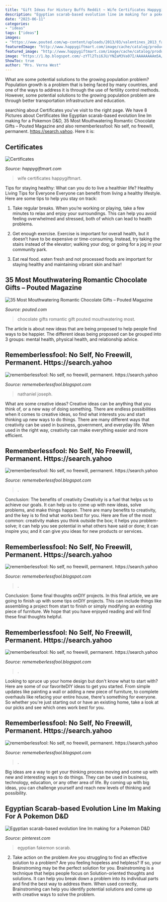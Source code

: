 ```yaml
---
title: "Gift Ideas For History Buffs Reddit ~ Wife Certificates Happygiftmart"
description: "Egyptian scarab-based evolution line im making for a pokemon d&amp;d"
date: "2023-06-11"
categories:
- "ideas"
tags: ["ideas"]
images:
- "https://www.pouted.com/wp-content/uploads/2013/03/valentines_2013_fabric_heart_gift_box_medium.jpg?x45357"
featuredImage: "http://www.happygiftmart.com/image/cache/catalog/product-1089/Wife_1-600x315.jpg"
featured_image: "http://www.happygiftmart.com/image/cache/catalog/product-1089/Wife_1-600x315.jpg"
image: "https://1.bp.blogspot.com/-zYTl2Tsi6JU/YNZaM3Va07I/AAAAAAAAm5A/3qL_DhPuMXM33jSd9L1W8wNuDbdkKYIygCLcBGAsYHQ/s1920/Untitled.png21.png"
ShowToc: true
author: "Mrs. Verna West"
---
```



What are some potential solutions to the growing population problem?
Population growth is a problem that is being faced by many countries, and one of the ways to address it is through the use of fertility control methods. However, some potential solutions to the growing population problem are through better transportation infrastructure and education.

	

		
searching about Certificates you've visit to the right page. We have 8 Pictures about Certificates like Egyptian scarab-based evolution line Im making for a Pokemon D&amp;D, 35 Most Mouthwatering Romantic Chocolate Gifts – Pouted Magazine and also rememberlessfool: No self, no freewill, permanent. https://search.yahoo. Here it is:
		
    
## Certificates

<img loading=lazy src="http://www.happygiftmart.com/image/cache/catalog/product-1089/Wife_1-600x315.jpg" onerror="this.onerror=null;this.src='https://tse1.mm.bing.net/th?id=OIP.c1MWE172gNwvxDjG48p-VAHaD4&amp;pid=15.1';" alt="Certificates">

_Source: happygiftmart.com_

>wife certificates happygiftmart. 

	

Tips for staying healthy: What can you do to live a healthier life?
Healthy Living Tips for Everyone
Everyone can benefit from living a healthy lifestyle. Here are some tips to help you stay on track:

1. Take regular breaks. When you’re working or playing, take a few minutes to relax and enjoy your surroundings. This can help you avoid feeling overwhelmed and stressed, both of which can lead to health problems.

2. Get enough exercise. Exercise is important for overall health, but it doesn’t have to be expensive or time-consuming. Instead, try taking the stairs instead of the elevator; walking your dog; or going for a jog in your community park.

3. Eat real food. eaten fresh and not processed foods are important for staying healthy and maintaining vibrant skin and hair!

    
## 35 Most Mouthwatering Romantic Chocolate Gifts – Pouted Magazine

<img loading=lazy src="https://www.pouted.com/wp-content/uploads/2013/03/valentines_2013_fabric_heart_gift_box_medium.jpg?x45357" onerror="this.onerror=null;this.src='https://tse3.mm.bing.net/th?id=OIP.7gorhrnummibjbHXzW1KmwHaHa&amp;pid=15.1';" alt="35 Most Mouthwatering Romantic Chocolate Gifts – Pouted Magazine">

_Source: pouted.com_

>chocolate gifts romantic gift pouted mouthwatering most. 

	

The article is about new ideas that are being proposed to help people find ways to be happier. The different ideas being proposed can be grouped into 3 groups: mental health, physical health, and relationship advice.

    
## Rememberlessfool: No Self, No Freewill, Permanent. Https://search.yahoo

<img loading=lazy src="https://1.bp.blogspot.com/-l8USXr-PpB4/Xj4B4r00PuI/AAAAAAAAceE/tC4-ZfQU-EQu8MmQuZAP--pwI7pzCkF8gCLcBGAsYHQ/s1600/Untitled368.png" onerror="this.onerror=null;this.src='https://tse3.mm.bing.net/th?id=OIP.B1126R7Y4ly_PqSk_z7m0wHaEK&amp;pid=15.1';" alt="rememberlessfool: No self, no freewill, permanent. https://search.yahoo">

_Source: rememeberlessfool.blogspot.com_

>nathaniel joseph. 

	

What are some creative ideas?
Creative ideas can be anything that you think of, or a new way of doing something. There are endless possibilities when it comes to creative ideas, so find what interests you and start thinking up new ways to do things. There are many different ways that creativity can be used in business, government, and everyday life. When used in the right way, creativity can make everything easier and more efficient.

    
## Rememberlessfool: No Self, No Freewill, Permanent. Https://search.yahoo

<img loading=lazy src="https://1.bp.blogspot.com/-dyYA52wftEA/Xma0_l5L3nI/AAAAAAAAehY/AVKYk6w14TY6hsp3jzTcBAov3Cao5E1lgCLcBGAsYHQ/s1600/Untitled1313.png" onerror="this.onerror=null;this.src='https://tse4.mm.bing.net/th?id=OIP.mHS_JgFqb_kAS3QkTpurGQHaEK&amp;pid=15.1';" alt="rememberlessfool: No self, no freewill, permanent. https://search.yahoo">

_Source: rememeberlessfool.blogspot.com_

>. 

	

Conclusion: The benefits of creativity
Creativity is a fuel that helps us to achieve our goals. It can help us to come up with new ideas, solve problems, and make things happen. There are many benefits to creativity, and the key is to find what works best for you. Here are five of the most common: creativity makes you think outside the box; it helps you problem-solve; it can help you see potential in what others have said or done; it can inspire you; and it can give you ideas for new products or services.

    
## Rememberlessfool: No Self, No Freewill, Permanent. Https://search.yahoo

<img loading=lazy src="https://1.bp.blogspot.com/-jv3WCg64EKQ/YNZaMniK-KI/AAAAAAAAm48/ZDip7dqVj1ISG8Dh5uMu9Ln2WH7WbPkcwCLcBGAsYHQ/s1920/Untitled.png20.png" onerror="this.onerror=null;this.src='https://tse2.mm.bing.net/th?id=OIP.KbI7pgYy1cqCJJhQtNlongHaEK&amp;pid=15.1';" alt="rememberlessfool: No self, no freewill, permanent. https://search.yahoo">

_Source: rememeberlessfool.blogspot.com_

>. 

	

Conclusion: Some final thoughts onDIY projects.
In this final article, we are going to finish up with some tips onDIY projects. This can include things like assembling a project from start to finish or simply modifying an existing piece of furniture. We hope that you have enjoyed reading and will find these final thoughts helpful.

    
## Rememberlessfool: No Self, No Freewill, Permanent. Https://search.yahoo

<img loading=lazy src="https://1.bp.blogspot.com/-zYTl2Tsi6JU/YNZaM3Va07I/AAAAAAAAm5A/3qL_DhPuMXM33jSd9L1W8wNuDbdkKYIygCLcBGAsYHQ/s1920/Untitled.png21.png" onerror="this.onerror=null;this.src='https://tse1.mm.bing.net/th?id=OIP.8E9zX9Kp7pz7JTtkQg5bngHaEK&amp;pid=15.1';" alt="rememberlessfool: No self, no freewill, permanent. https://search.yahoo">

_Source: rememeberlessfool.blogspot.com_

>. 

	

Looking to spruce up your home design but don't know what to start with? Here are some of our favoriteDIY ideas to get you started. From simple updates like painting a wall or adding a new piece of furniture, to complete overhauls like refacing your entire house, there's something for everyone. So whether you're just starting out or have an existing home, take a look at our picks and see which ones work best for you.

    
## Rememberlessfool: No Self, No Freewill, Permanent. Https://search.yahoo

<img loading=lazy src="https://1.bp.blogspot.com/-L-AzlK2l5as/XkHu6CY-BMI/AAAAAAAAckI/Orx-YLRlGUE8SdC9mzSpntVguUg30QKZwCLcBGAsYHQ/s1600/Untitled416.png" onerror="this.onerror=null;this.src='https://tse3.mm.bing.net/th?id=OIP.-pb3TWZZiQvzRN1mw2O_NQHaEK&amp;pid=15.1';" alt="rememberlessfool: No self, no freewill, permanent. https://search.yahoo">

_Source: rememeberlessfool.blogspot.com_

>. 

	

Big ideas are a way to get your thinking process moving and come up with new and interesting ways to do things. They can be used in business, technology, education, or any other area of life. By coming up with big ideas, you can challenge yourself and reach new levels of thinking and possibility.

    
## Egyptian Scarab-based Evolution Line Im Making For A Pokemon D&amp;D

<img loading=lazy src="https://i.pinimg.com/736x/0f/59/5b/0f595b0e0007f842f547e314f8d16940.jpg" onerror="this.onerror=null;this.src='https://tse4.mm.bing.net/th?id=OIP.xjatui_WhcLGZWXcFpo-0AHaHa&amp;pid=15.1';" alt="Egyptian scarab-based evolution line Im making for a Pokemon D&amp;D">

_Source: pinterest.com_

>egyptian fakemon scarab. 

	

2. Take action on the problem
Are you struggling to find an effective solution to a problem? Are you feeling hopeless and helpless? If so, your Brainstroming may be the perfect solution for you. Brainstroming is a technique that helps people focus on Solution-oriented thoughts and solutions. It can help you break down a problem into its individual parts and find the best way to address them. When used correctly, Brainstroming can help you identify potential solutions and come up with creative ways to solve the problem.

